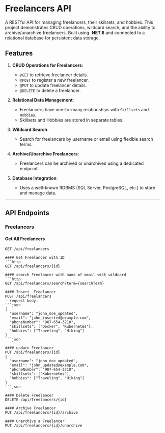 # Freelancers API

A RESTful API for managing freelancers, their skillsets, and hobbies. This project demonstrates CRUD operations, wildcard search, and the ability to archive/unarchive freelancers. Built using **.NET 8** and connected to a relational database for persistent data storage.

## Features

1. **CRUD Operations for Freelancers**:
   - `@GET` to retrieve freelancer details.
   - `@POST` to register a new freelancer.
   - `@PUT` to update freelancer details.
   - `@DELETE` to delete a freelancer.

2. **Relational Data Management**:
   - Freelancers have one-to-many relationships with `Skillsets` and `Hobbies`.
   - Skillsets and Hobbies are stored in separate tables.

3. **Wildcard Search**:
   - Search for freelancers by username or email using flexible search terms.

4. **Archive/Unarchive Freelancers**:
   - Freelancers can be archived or unarchived using a dedicated endpoint.

5. **Database Integration**:
   - Uses a well-known RDBMS (SQL Server, PostgreSQL, etc.) to store and manage data.

---

## API Endpoints

### **Freelancers**
#### Get All Freelancers
```http
GET /api/freelancers

#### Get Freelancer with ID
```http
GET /api/freelancers/{id}

#### search Freelancer with name of email with wildcard
```http
GET /api/freelancers/search?term={searchTerm}

#### Insert  Freelancer
POST /api/freelancers
- request body:
```json
{
  "username": "john_doe_updated",
  "email": "john_inserted@example.com",
  "phoneNumber": "987-654-3210",
  "skillsets": ["Docker", "Kubernetes"],
  "hobbies": ["Traveling", "Hiking"]
}
```json

#### update Freelancer
PUT /api/freelancers/{id}
{
  "username": "john_doe_updated",
  "email": "john_updated@example.com",
  "phoneNumber": "987-654-3210",
  "skillsets": ["Kubernetes"],
  "hobbies": ["Traveling", "Hiking"]
}
```json

#### Delete Freelancer
DELETE /api/freelancers/{id}

#### Archive Freelancer
PUT /api/freelancers/{id}/archive

#### Unarchive a Freelancer
PUT /api/freelancers/{id}/unarchive
